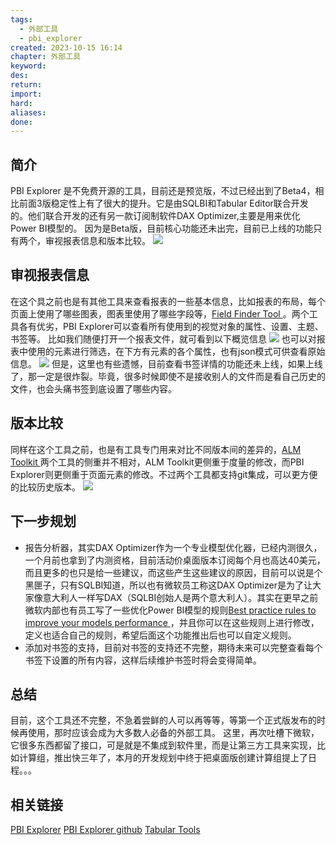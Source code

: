 ```yaml
---
tags:
  - 外部工具
  - pbi_explorer
created: 2023-10-15 16:14
chapter: 外部工具
keyword: 
des: 
return: 
import: 
hard: 
aliases: 
done:
---
```

## 简介
PBI Explorer 是不免费开源的工具，目前还是预览版，不过已经出到了Beta4，相比前面3版稳定性上有了很大的提升。它是由SQLBI和Tabular Editor联合开发的。他们联合开发的还有另一款订阅制软件DAX Optimizer,主要是用来优化Power BI模型的。
因为是Beta版，目前核心功能还未出完，目前已上线的功能只有两个，审视报表信息和版本比较。
![](https://s2.loli.net/2023/10/15/uhCmNEXysJRUTvS.png)


## 审视报表信息
在这个具之前也是有其他工具来查看报表的一些基本信息，比如报表的布局，每个页面上使用了哪些图表，图表里使用了哪些字段等，[Field Finder Tool ](https://powerbi.tips/product/field-finder-tool/) 。两个工具各有优劣，PBI Explorer可以查看所有使用到的视觉对象的属性、设置、主题、书签等。
比如我们随便打开一个报表文件，就可看到以下概览信息
![](https://s2.loli.net/2023/10/15/j24aBXiFeDMYfn5.png)
也可以对报表中使用的元素进行筛选，在下方有元素的各个属性，也有json模式可供查看原始信息。
![](https://s2.loli.net/2023/10/15/6akGYmr4JvVFWPy.png)
但是，这里也有些遗憾，目前查看书签详情的功能还未上线，如果上线了，那一定是很炸裂。毕竟，很多时候即使不是接收别人的文件而是看自己历史的文件，也会头痛书签到底设置了哪些内容。
## 版本比较
同样在这个工具之前，也是有工具专门用来对比不同版本间的差异的，[ALM Toolkit ](http://alm-toolkit.com/)两个工具的侧重并不相对，ALM Toolkit更侧重于度量的修改，而PBI Explorer则更侧重于页面元素的修改。不过两个工具都支持git集成，可以更方便的比较历史版本。
![](https://s2.loli.net/2023/10/15/xQbPUHptKAlW8OY.png)

## 下一步规划
- 报告分析器，其实DAX Optimizer作为一个专业模型优化器，已经内测很久，一个月前也拿到了内测资格，目前活动价桌面版本订阅每个月也高达40美元，而且更多的也只是给一些建议，而这些产生这些建议的原因，目前可以说是个黑匣子，只有SQLBI知道，所以也有微软员工称这DAX Optimizer是为了让大家像意大利人一样写DAX（SQLBI创始人是两个意大利人）。其实在更早之前微软内部也有员工写了一些优化Power BI模型的规则[Best practice rules to improve your models performance ](https://powerbi.microsoft.com/en-gb/blog/best-practice-rules-to-improve-your-models-performance/)，并且你可以在这些规则上进行修改，定义也适合自己的规则，希望后面这个功能推出后也可以自定义规则。
- 添加对书签的支持，目前对书签的支持还不完整，期待未来可以完整查看每个书签下设置的所有内容，这样后续维护书签时将会变得简单。

## 总结
目前，这个工具还不完整，不急着尝鲜的人可以再等等，等第一个正式版发布的时候再使用，那时应该会成为大多数人必备的外部工具。
这里，再次吐槽下微软，它很多东西都留了接口，可是就是不集成到软件里，而是让第三方工具来实现，比如计算组，推出快三年了，本月的开发规划中终于把桌面版创建计算组提上了日程。。。

## 相关链接
[PBI Explorer](https://www.pbiexplorer.com)
[PBI Explorer github](https://github.com/tabulartools/pbi-explorer)
[Tabular Tools](https://www.tabulartools.com)
